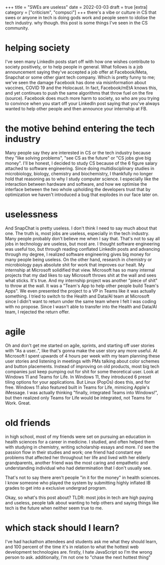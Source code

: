 +++
title = "SWEs are useless"
date = 2022-03-03
draft = true
[extra]
category = ["criticism", "compsci"]
+++
there's a vibe or culture in CS that swes or anyone in tech is doing gods work and people seem to idolise the tech industry. why though. this post is some things I've seen in the CS community. 

# helping society
I've seen many LinkedIn posts start off with how one wishes contribute to society positively, or to help people in general. What follows is a job announcement saying they've accepted a job offer at Facebook/Meta, Snapchat or some other giant tech company. Which is pretty funny to me; we've seen the damage Facebook has done via misinformation about vaccines, COVID 19 and the Holocaust. In fact, Facebook/mEtA knows this, and yet continues to push the same algorithms that throw fuel on the fire (source). Facebook does much more harm to society, so who are you trying to convince when you start off your LinkedIn post saying that you've always wanted to help other people and then announce your internship at FB. 

# the motive behind entering the tech industry
Many people say they are interested in CS or the tech industry because they "like solving problems",  "see CS as the future" or "CS jobs give big money". I'll be honest, I decided to study CS because of the 6 figure salary attached to software engineering. Since doing multidisciplinary studies in microbiology, biology, chemistry and biochemistry, I thankfully no longer hold that reasoning as to why I study computer science. I especially like the interaction between hardware and software, and how we optimise the interface between the two whole upholding the developers trust that by optimization we haven't introduced a bug that explodes in our face later on.  

# uselessness 
And SnapChat is pretty useless. I don't think I need to say much about that one. The truth is, most jobs are useless, especially in the tech industry. Many people probably don't believe me when I say that. That's not to say all jobs in technology are useless, but most are. I thought software engineering was useful too, but through reading conflated LinkedIn posts and advancing through my degree, I realized software engineering gives big money for many people being useless. On the other hand, research in chemistry or microbiology pays absolute shit for work that improves our healt. My internship at Microsoft solidified that view. Microsoft has so many internal projects that my dad likes to say Microsoft throws shit at the wall and sees what sticks. It's true. And my internship project was another "piece of shit" to throw at the wall. It was a "Team's App to help other people build Team's Apps". We even presented the project to a VP in Teams like it was actually something. I tried to switch to the Health and Data/AI team at Microsoft since I didn't want to return under the same team where I felt I was coding with no propose. Since I wasn't able to transfer into the Health and Data/AI team, I rejected the return offer. 

# agile 
Oh and don't get me started on agile, sprints, and starting off user stories with "As a user..", like that's gonna make the user story any more useful. At Microsoft I spent upwards of 4 hours per week with my team planning these user stories and listening in meetings with PMs talking about color schemes and button placements. Instead of improving on old products, most big tech companies just keep pumping out for shit for some theoretical user. Look at Windows 11 and Teams for Life. In Windows 11, they introduced 6 preset tiling options for your applications. But Linux (PopOs) does this, and for free. Windows 11 also featured built in Teams for Life, mimicing Apple's iMessage. I was actually thinking "finally, integrated Teams into Windows!", but then realized only Teams for Life would be integrated, not Teams for Work. Great. 

# old friends 
in high school, most of my friends were set on pursuing an education in health sciences for a career in medicine. I studied, and often helped them with studying in chemistry, writing scholarship essays and more. I'd see the passion flow in their studies and work; one friend had constant eye problems that affected her throughout her life and lived with her elderly grandparents, another friend was the most caring and empathetic and understanding individual who had determination that I don't usually see. 

That's not to say there aren't people "in it for the money" in health sciences. I know someone who played the system by submitting highly inflated IB grades to get into a exclusive undergrad program. 

Okay, so what's this post about? TLDR: most jobs in tech are high paying and useless, people talk about wanting to help others and saying things like tech is the future when neither seem true to me. 

# which stack should I learn?
I've had hackathon attendees and students ask me what they should learn, and 100 percent of the time it's in relation to what the hottest web development technologies are. firstly, I hate JavaScript so I'm the wrong person to ask. additionally, I'm not one to "chase the next hottest thing"
